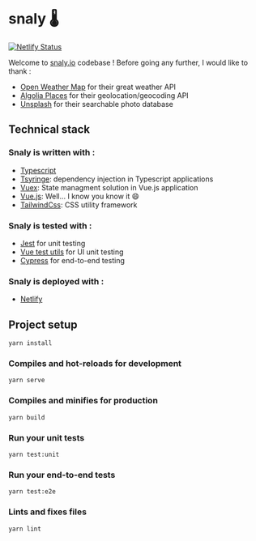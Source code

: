 # snaly 🌡️

[![Netlify Status](https://api.netlify.com/api/v1/badges/40cdaa8b-fc18-4963-9e8a-1deb56c390f2/deploy-status)](https://app.netlify.com/sites/snaly/deploys)

Welcome to [snaly.io](https://snaly.netlify.com/) codebase !
Before going any further, I would like to thank :

-   [Open Weather Map](https://openweathermap.org/) for their great weather API
-   [Algolia Places](https://community.algolia.com/places/) for their geolocation/geocoding API
-   [Unsplash](https://unsplash.com) for their searchable photo database

## Technical stack

### Snaly is written with :

-   [Typescript](https://www.typescriptlang.org/)
-   [Tsyringe](https://github.com/microsoft/tsyringe): dependency injection in Typescript applications
-   [Vuex](https://vuex.vuejs.org/): State managment solution in Vue.js application
-   [Vue.js](https://vuejs.org/): Well... I know you know it 😄
-   [TailwindCss](https://tailwindcss.com/): CSS utility framework

### Snaly is tested with :

-   [Jest](https://jestjs.io/) for unit testing
-   [Vue test utils](https://vue-test-utils.vuejs.org/) for UI unit testing
-   [Cypress](https://www.cypress.io/) for end-to-end testing

### Snaly is deployed with :

-   [Netlify](https://www.netlify.com/)

## Project setup

```
yarn install
```

### Compiles and hot-reloads for development

```
yarn serve
```

### Compiles and minifies for production

```
yarn build
```

### Run your unit tests

```
yarn test:unit
```

### Run your end-to-end tests

```
yarn test:e2e
```

### Lints and fixes files

```
yarn lint
```
